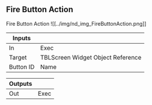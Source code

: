 ## Fire Button Action
Fire Button Action
![[../img/nd_img_FireButtonAction.png]]

|Inputs||
|--|--|
| In | Exec |
| Target | TBLScreen Widget Object Reference |
| Button ID | Name |

|Outputs||
|--|--|
| Out | Exec |
